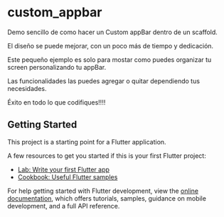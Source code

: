 # custom_appbar

Demo sencillo de como hacer un Custom appBar dentro de un scaffold.

El diseño se puede mejorar, con un poco más de tiempo y dedicación. 

Este pequeño ejemplo es solo para mostar como puedes organizar tu screen personalizando tu appBar.

Las funcionalidades las puedes agregar o quitar dependiendo tus necesidades.

Éxito en todo lo que codifiques!!!!

## Getting Started

This project is a starting point for a Flutter application.

A few resources to get you started if this is your first Flutter project:

- [Lab: Write your first Flutter app](https://docs.flutter.dev/get-started/codelab)
- [Cookbook: Useful Flutter samples](https://docs.flutter.dev/cookbook)

For help getting started with Flutter development, view the
[online documentation](https://docs.flutter.dev/), which offers tutorials,
samples, guidance on mobile development, and a full API reference.
